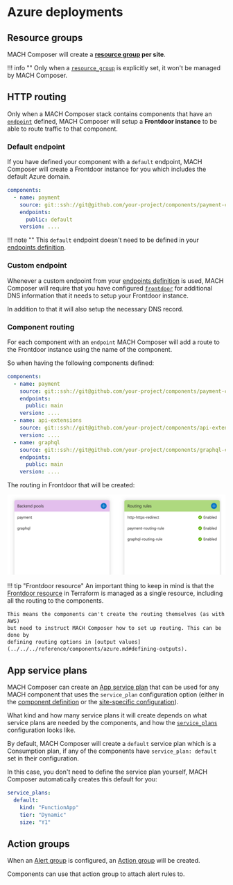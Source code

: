 # Azure deployments

## Resource groups

MACH Composer will create a **[resource group](https://registry.terraform.io/providers/hashicorp/azurerm/latest/docs/resources/resource_group) per site**.

!!! info ""
    Only when a [`resource_group`](../../../reference/syntax/sites.md#azure)
    is explicitly set, it won't be managed by MACH Composer.

## HTTP routing

Only when a MACH Composer stack contains components that have an
[`endpoint`](../../../reference/syntax/components.md) defined, MACH Composer
will setup a **Frontdoor instance** to be able to route traffic to that component.

### Default endpoint

If you have defined your component with a `default` endpoint, MACH Composer will
create a Frontdoor instance for you which includes the default Azure domain.

```yaml
components:
  - name: payment
    source: git::ssh://git@github.com/your-project/components/payment-component.git//terraform
    endpoints:
      public: default
    version: ....
```

!!! note ""
    This `default` endpoint doesn't need to be defined in your [endpoints definition](../../../reference/syntax/sites.md#endpoints).

### Custom endpoint

Whenever a custom endpoint from your [endpoints definition](../../../reference/syntax/sites.md#endpoints)
is used, MACH Composer will require that you have configured
[`frontdoor`](../../../reference/syntax/global.md#frontdoor) for additional DNS
information that it needs to setup your Frontdoor instance.

In addition to that it will also setup the necessary DNS record.

### Component routing

For each component with an `endpoint` MACH Composer will add a route to the
Frontdoor instance using the name of the component.

So when having the following components defined:

```yaml
components:
  - name: payment
    source: git::ssh://git@github.com/your-project/components/payment-component.git//terraform
    endpoints:
      public: main
    version: ....
  - name: api-extensions
    source: git::ssh://git@github.com/your-project/components/api-extensions-component.git//terraform
    version: ....
  - name: graphql
    source: git::ssh://git@github.com/your-project/components/graphql-component.git//terraform
    endpoints:
      public: main
    version: ....
```

The routing in Frontdoor that will be created:

![Frontdoor routes](../../../_img/azure/frontdoor_routes.png)

!!! tip "Frontdoor resource"
    An important thing to keep in mind is that the
    [Frontdoor resource](https://registry.terraform.io/providers/hashicorp/azurerm/latest/docs/resources/frontdoor)
    in Terraform is managed as a single resource, including all the routing to
    the components.

    This means the components can't create the routing themselves (as with AWS)
    but need to instruct MACH Composer how to set up routing. This can be done by
    defining routing options in [output values](../../../reference/components/azure.md#defining-outputs).

## App service plans

MACH Composer can create an [App service plan](https://registry.terraform.io/providers/hashicorp/azurerm/latest/docs/resources/app_service_plan)
that can be used for any MACH component that uses the `service_plan`
configuration option (either in the [component definition](../../../reference/syntax/components.md#azure)
or the [site-specific configuration](../../../reference/syntax/sites.md#azure_1)).

What kind and how many service plans it will create depends on what service
plans are needed by the components, and how the
[`service_plans`](../../../reference/syntax/global.md#service_plans)
configuration looks like.

By default, MACH Composer will create a `default` service plan which is a
Consumption plan, if any of the components have `service_plan: default` set in
their configuration.

In this case, you don't need to define the service plan yourself, MACH Composer
automatically creates this default for you:

```yaml
service_plans:
  default:
    kind: "FunctionApp"
    tier: "Dynamic"
    size: "Y1"
```

## Action groups

When an [Alert group](../../../reference/syntax/sites.md#alert_group) is
configured, an [Action group](https://registry.terraform.io/providers/hashicorp/azurerm/latest/docs/resources/monitor_action_group)
will be created.

Components can use that action group to attach alert rules to.
